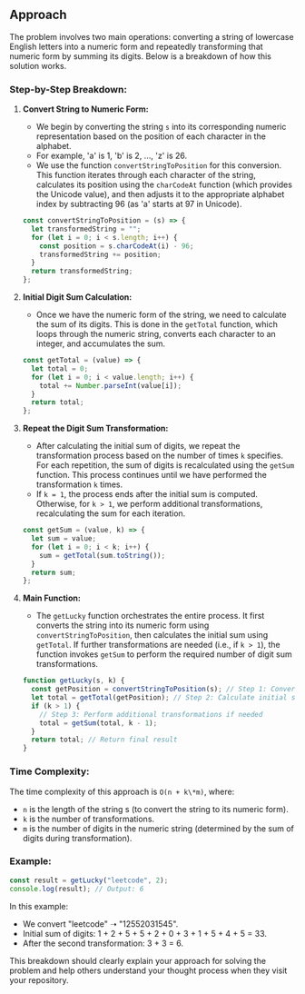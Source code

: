 ## Approach

The problem involves two main operations: converting a string of lowercase English letters into a numeric form and repeatedly transforming that numeric form by summing its digits. Below is a breakdown of how this solution works.

### Step-by-Step Breakdown:

1. **Convert String to Numeric Form:**

   - We begin by converting the string `s` into its corresponding numeric representation based on the position of each character in the alphabet.
   - For example, 'a' is 1, 'b' is 2, ..., 'z' is 26.
   - We use the function `convertStringToPosition` for this conversion. This function iterates through each character of the string, calculates its position using the `charCodeAt` function (which provides the Unicode value), and then adjusts it to the appropriate alphabet index by subtracting 96 (as 'a' starts at 97 in Unicode).

   ```javascript
   const convertStringToPosition = (s) => {
     let transformedString = "";
     for (let i = 0; i < s.length; i++) {
       const position = s.charCodeAt(i) - 96;
       transformedString += position;
     }
     return transformedString;
   };
   ```

2. **Initial Digit Sum Calculation:**

   - Once we have the numeric form of the string, we need to calculate the sum of its digits. This is done in the `getTotal` function, which loops through the numeric string, converts each character to an integer, and accumulates the sum.

   ```javascript
   const getTotal = (value) => {
     let total = 0;
     for (let i = 0; i < value.length; i++) {
       total += Number.parseInt(value[i]);
     }
     return total;
   };
   ```

3. **Repeat the Digit Sum Transformation:**

   - After calculating the initial sum of digits, we repeat the transformation process based on the number of times `k` specifies. For each repetition, the sum of digits is recalculated using the `getSum` function. This process continues until we have performed the transformation `k` times.
   - If `k = 1`, the process ends after the initial sum is computed. Otherwise, for `k > 1`, we perform additional transformations, recalculating the sum for each iteration.

   ```javascript
   const getSum = (value, k) => {
     let sum = value;
     for (let i = 0; i < k; i++) {
       sum = getTotal(sum.toString());
     }
     return sum;
   };
   ```

4. **Main Function:**

   - The `getLucky` function orchestrates the entire process. It first converts the string into its numeric form using `convertStringToPosition`, then calculates the initial sum using `getTotal`. If further transformations are needed (i.e., if `k > 1`), the function invokes `getSum` to perform the required number of digit sum transformations.

   ```javascript
   function getLucky(s, k) {
     const getPosition = convertStringToPosition(s); // Step 1: Convert string to numeric form
     let total = getTotal(getPosition); // Step 2: Calculate initial sum of digits
     if (k > 1) {
       // Step 3: Perform additional transformations if needed
       total = getSum(total, k - 1);
     }
     return total; // Return final result
   }
   ```

### **Time Complexity:**

The time complexity of this approach is `O(n + k\*m)`, where:

- `n` is the length of the string s (to convert the string to its numeric form).
- `k` is the number of transformations.
- `m` is the number of digits in the numeric string (determined by the sum of digits during transformation).

### **Example:**

```javascript
const result = getLucky("leetcode", 2);
console.log(result); // Output: 6
```

In this example:

- We convert "leetcode" ➝ "12552031545".
- Initial sum of digits: 1 + 2 + 5 + 5 + 2 + 0 + 3 + 1 + 5 + 4 + 5 = 33.
- After the second transformation: 3 + 3 = 6.

This breakdown should clearly explain your approach for solving the problem and help others understand your thought process when they visit your repository.
